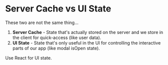 # Server Cache vs UI State

These two are not the same thing...

1. **Server Cache** - State that's actually stored on the server and we store in
   the client for quick-access (like user data).
2. **UI State** - State that's only useful in the UI for controlling the
   interactive parts of our app (like modal isOpen state).

Use React for UI state.

